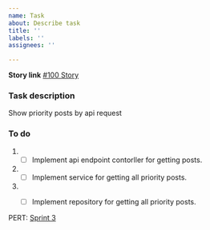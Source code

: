 ```yaml
---
name: Task
about: Describe task
title: ''
labels: ''
assignees: ''

---
```


**Story link**
[#100 Story](https://jira.softserve.academy/browse/100)

### Task description
Show priority posts by api request

### To do 
1. - [ ] Implement api endpoint contorller for getting posts.
2. - [ ] Implement service for getting all priority posts.
3. - [ ] Implement repository for getting all priority posts.


PERT: [Sprint 3](https://docs.google.com/spreadsheets/d/1RAvIdPidr9LfnJMXSpfFeylnlB2aTgO3D5Q7IRYhgp4/edit#gid=849226876) 
